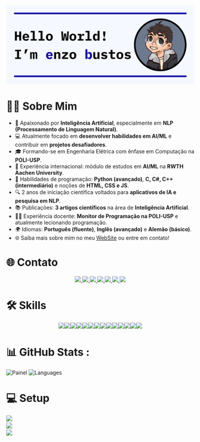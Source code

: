 <!-- Banner Image -->

<div align="center" style="width: 100%">
    <img src="images/Capa GitHub.png">
</div>

# 👋🏻 Sobre Mim  
- 🧠 Apaixonado por **Inteligência Artificial**, especialmente em **NLP (Processamento de Linguagem Natural)**.  
- 💻 Atualmente focado em **desenvolver habilidades em AI/ML** e contribuir em **projetos desafiadores**.  
- 🎓 Formando-se em Engenharia Elétrica com ênfase em Computação na **POLI-USP**.  
- 🌟 Experiência internacional: módulo de estudos em **AI/ML** na **RWTH Aachen University**.  
- 🚀 Habilidades de programação: **Python (avançado)**, **C, C#, C++ (intermediário)** e noções de **HTML, CSS e JS**.  
- 🔍 2 anos de iniciação científica voltados para **aplicativos de IA e pesquisa em NLP**.  
- 📚 Publicações: **3 artigos científicos** na área de **Inteligência Artificial**.  
- 🧑‍🏫 Experiência docente: **Monitor de Programação na POLI-USP** e atualmente lecionando programação.  
- 🌍 Idiomas: **Português (fluente)**, **Inglês (avançado)** e **Alemão (básico)**.  
- 🌐 Saiba mais sobre mim no meu [WebSite](https://enzobustos.github.io/Pessoal-Portfolio/) ou entre em contato!  

<!-- Redes Sociais -->
# 🌐 Contato

<div align="center">

<a href="mailto:enzobustos@usp.br">

<img src="https://img.shields.io/badge/Gmail-D14836?style=for-the-badge&logo=gmail&logoColor=white">

</a>

<a href="https://wa.link/e7wh2l">

<img src="https://img.shields.io/badge/WhatsApp-25D366?style=for-the-badge&logo=whatsapp&logoColor=white">

</a>

<a href="https://discord.com/users/211655235180036096">

<img src="https://img.shields.io/badge/Discord-7289DA?style=for-the-badge&logo=discord&logoColor=white">

</a>

<a href="https://www.facebook.com/EnzoBustosSilva">

<img src="https://img.shields.io/badge/Facebook-1877F2?style=for-the-badge&logo=facebook&logoColor=white">

</a>

<a href="https://github.com/EnzoBustos">

<img src="https://img.shields.io/badge/GitHub-100000?style=for-the-badge&logo=github&logoColor=white">

</a>

<a href="https://www.instagram.com/enzo_.bustos/?theme=dark">

<img src="https://img.shields.io/badge/Instagram-E4405F?style=for-the-badge&logo=instagram&logoColor=white">

</a>

<a href="https://www.linkedin.com/in/enzo-bustos/">

<img src="https://img.shields.io/badge/LinkedIn-0077B5?style=for-the-badge&logo=linkedin&logoColor=white">

</a>

</div>

# 🛠️ Skills

<div align="center">
<img src="https://img.shields.io/badge/C%23-239120?style=for-the-badge&logo=c-sharp&logoColor=white"><img src="https://img.shields.io/badge/Python-14354C?style=for-the-badge&logo=python&logoColor=white"><img src="https://img.shields.io/badge/HTML5-E34F26?style=for-the-badge&logo=html5&logoColor=white"><img src="https://img.shields.io/badge/CSS3-1572B6?style=for-the-badge&logo=css3&logoColor=white"><img src="https://img.shields.io/badge/C-00599C?style=for-the-badge&logo=c&logoColor=white"><img src="https://img.shields.io/badge/C%2B%2B-00599C?style=for-the-badge&logo=c%2B%2B&logoColor=white"><img src="https://img.shields.io/badge/Markdown-000000?style=for-the-badge&logo=markdown&logoColor=white"><img src="https://img.shields.io/badge/Microsoft_Excel-217346?style=for-the-badge&logo=microsoft-excel&logoColor=white"><img src="https://img.shields.io/badge/Microsoft_PowerPoint-B7472A?style=for-the-badge&logo=microsoft-powerpoint&logoColor=white"><img src="https://img.shields.io/badge/Microsoft_Word-2B579A?style=for-the-badge&logo=microsoft-word&logoColor=white"><img src="https://img.shields.io/badge/GIT-E44C30?style=for-the-badge&logo=git&logoColor=white"><img src="https://img.shields.io/badge/windows%20terminal-4D4D4D?style=for-the-badge&logo=windows%20terminal&logoColor=white"><img src="https://img.shields.io/badge/Visual_Studio_Code-0078D4?style=for-the-badge&logo=visual%20studio%20code&logoColor=white"><img src="https://img.shields.io/badge/Colab-F9AB00?style=for-the-badge&logo=googlecolab&color=525252">
</div>

# 📊 GitHub Stats :

![Painel](https://github-readme-stats.vercel.app/api?username=enzobustos&theme=solarized-dark&hide_border=false&include_all_commits=true&count_private=false) ![Languages](https://github-readme-stats.vercel.app/api/top-langs/?username=enzobustos&theme=solarized-dark&hide_border=false&include_all_commits=true&count_private=false&layout=compact)

# 💻 Setup

<img src="https://img.shields.io/badge/DELL-Vostro_3520-0078D6?style=for-the-badge&logo=DELL&logoColor=white">
<br>
<img src="https://img.shields.io/badge/Intel-Core_i7_12th-0071C5?style=for-the-badge&logo=intel&logoColor=white">
<br>
<img src="https://img.shields.io/badge/NVIDIA-GeForce_MX550-76B900?style=for-the-badge&logo=nvidia&logoColor=white">

